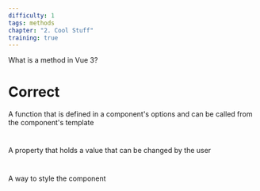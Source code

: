 ```yaml
---
difficulty: 1
tags: methods
chapter: "2. Cool Stuff"
training: true
---
```


What is a method in Vue 3?

# Correct

A function that is defined in a component's options and can be called from the component's template

#

A property that holds a value that can be changed by the user

#

A way to style the component